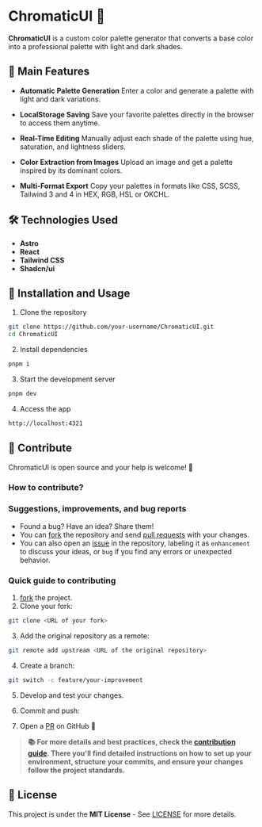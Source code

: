 # ChromaticUI 🎨

**ChromaticUI** is a custom color palette generator that converts a base color into a professional palette with light and dark shades.

## 🌟 Main Features

- **Automatic Palette Generation**
  Enter a color and generate a palette with light and dark variations.

- **LocalStorage Saving**
  Save your favorite palettes directly in the browser to access them anytime.

- **Real-Time Editing**
  Manually adjust each shade of the palette using hue, saturation, and lightness sliders.

- **Color Extraction from Images**
  Upload an image and get a palette inspired by its dominant colors.

- **Multi-Format Export**
  Copy your palettes in formats like CSS, SCSS, Tailwind 3 and 4 in HEX, RGB, HSL or OKCHL.

## 🛠️ Technologies Used

- **Astro**
- **React**
- **Tailwind CSS**
- **Shadcn/ui**

## 🚀 Installation and Usage

1. Clone the repository

```bash
git clone https://github.com/your-username/ChromaticUI.git
cd ChromaticUI
```

2. Install dependencies

```bash
pnpm i
```

3. Start the development server

```bash
pnpm dev
```

4. Access the app

```bash
http://localhost:4321
```

## 🤝 Contribute

ChromaticUI is open source and your help is welcome! 🙌

### How to contribute?

### Suggestions, improvements, and bug reports

- Found a bug? Have an idea? Share them!
- You can [fork](https://github.com/nsmichelj/ChromaticUI/fork) the repository and send [pull requests](https://github.com/nsmichelj/ChromaticUI/pulls) with your changes.
- You can also open an [issue](https://github.com/nsmichelj/ChromaticUI/issues) in the repository, labeling it as `enhancement` to discuss your ideas, or `bug` if you find any errors or unexpected behavior.

### Quick guide to contributing

1. [fork](https://github.com/nsmichelj/ChromaticUI/fork) the project.
2. Clone your fork:

```bash
git clone <URL of your fork>
```

3. Add the original repository as a remote:

```bash
git remote add upstream <URL of the original repository>
```

4. Create a branch:

```bash
git switch -c feature/your-improvement
```

5. Develop and test your changes.
6. Commit and push:

7. Open a [PR](https://github.com/nsmichelj/ChromaticUI/pulls) on GitHub 🎉

> **📚 For more details and best practices, check the [contribution guide](https://github.com/nsmichelj/ChromaticUI/blob/main/CONTRIBUTING.md). There you'll find detailed instructions on how to set up your environment, structure your commits, and ensure your changes follow the project standards.**

## 📜 License

This project is under the **MIT License** - See [LICENSE](https://github.com/nsmichelj/ChromaticUI/blob/main/LICENSE)  for more details.

